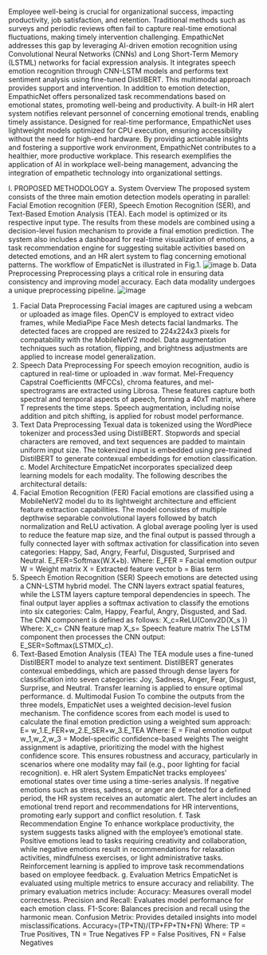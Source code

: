 Employee well-being is crucial for organizational success, impacting productivity, job satisfaction, and retention. Traditional methods such as surveys and periodic reviews often fail to capture real-time emotional fluctuations, making timely intervention challenging.
EmpathicNet addresses this gap by leveraging AI-driven emotion recognition using Convolutional Neural Networks (CNNs) and Long Short-Term Memory (LSTML) networks for facial expression analysis. It integrates speech emotion recognition  through CNN-LSTM models and performs text sentiment analysis using fine-tuned DistilBERT. This multimodal approach provides support and intervention.
In addition to emotion detection, EmpathicNet offers personalized task recommendations based on emotional states, promoting well-being and productivity. A built-in HR alert system notifies relevant personnel of concerning emotional trends, enabling timely assistance.
Designed for real-time performance, EmpathicNet uses lightweight models optimized for CPU execution, ensuring accessibility without the need for high-end hardware. By providing actionable insights and fostering a supportive work environment, EmpathicNet contributes to a healthier, more productive workplace. This research exemplifies the application of AI in workplace well-being management, advancing the integration of empathetic technology into organizational settings.

I.	PROPOSED METHODOLOGY
a.	System Overview
The proposed system consists of the three main emotion detection models operating in parallel: Facial Emotion recognition (FER), Speech Emotion Recognition (SER), and Text-Based Emotion Analysis (TEA). Each model is optimized or its respective input type. The results from these models are combined using a decision-level fusion mechanism to provide a final emotion prediction. The system also includes a dashboard for real-time visualization of emotions, a task recommendation engine for suggesting suitable activities based on detected emotions, and an HR alert system to flag concerning emotional patterns.
The workflow of EmpaticNet is illustrated in Fig.1.
![image](https://github.com/user-attachments/assets/30c9a9c5-c0c1-4ba1-8258-6ebaa49500c9)
b.	Data Preprocessing
Preprocessing plays a critical role in ensuring data consistency and improving model accuracy. Each data modality undergoes a unique preprocessing pipeline.
![image](https://github.com/user-attachments/assets/125f8545-8dfc-41d9-b137-84850357dce3)
1.	Facial Data Preprocessing
Facial images are captured using a webcam or uploaded as image files. OpenCV is employed to extract video frames, while MediaPipe Face Mesh detects facial landmarks. The detected faces are cropped are resized to 224x224x3 pixels for compatability with the MobileNetV2 model. Data augmentation techniques such as rotation, flipping, and brightness adjustments are applied to increase model generalization.
2.	Speech Data Preprocessing
For speech emoyion recognition, audio is captured in real-time or uploaded in .wav format. Mel-Frequency Capstral Coefficientts (MFCCs), chroma features, and mel-spectrograms are extracted using Librosa. These features capture both spectral and temporal aspects of apeech, forming a 40xT matrix, where T represents the time steps. Speech augmentation, including noise addition and pitch shifting, is applied for robust model performance.
3.	Text Data Preprocessing
Texual data is tokenized using the WordPiece tokenizer and process3ed using DistilBERT. Stopwords and special characters are removed, and text sequences are padded to maintain uniform input size. The tokenized input is embedded using pre-trained DistilBERT to generate contexual embeddings for emotion classification.
c.	Model Architecture
EmpaticNet incorporates specialized deep learning models for each modality. The following describes the architectural details:
1.	Facial Emotion Recognition (FER)
Facial emotions are classified using a MobileNetV2 model du to its lightweight architecture and efficient feature extraction capabilities. The model consistes of multiple depthwise separable convolutional layers followed by batch normalization and ReLU activation. A global average pooling lyer is used to reduce the feature map size, and the final output is passed through a fully connected layer with softmax activation for classification into seven categories: Happy, Sad, Angry, Fearful, Disgusted, Surprised  and Neutral.
E_FER=Softmax(W.X+b).
Where:
E_FER = Facial emotion outpur
W = Weight matrix
X = Extracted feature vector
b = Bias term
2.	Speech Emotion Recognition (SER)
Speech emotions are detected using a CNN-LSTM hybrid model. The CNN layers extract spatial features, while the LSTM layers capture temporal dependencies in speech. The final output layer applies a softmax activation to classify the emotions into six categories: Calm, Happy, Fearful, Angry, Disgusted, and Sad.
The CNN component is defined as follows:
X_c=ReLU(Conv2D(X_s ))
Where:
X_c= CNN feature map
X_s= Speech feature matrix
The LSTM component then processes the CNN output:
E_SER=Softmax(LSTM(X_c).
3.	Text-Based Emotion Analysis (TEA)
The TEA module uses a fine-tuned DistilBERT model to analyze text sentiment. DistilBERT generates contexual embeddings, which are passed through dense layers for classification into seven categories: Joy, Sadness, Anger, Fear, Disgust, Surprise, and Neutral. Transfer learning is applied to ensure optimal 
performance.
d.	Multimodal Fusion
To combine the outputs from the three models, EmpaticNet uses a weighted decision-level fusion mechanism. The confidence scores from each model is used to calculate the final emotion prediction using a weighted sum approach:
E= w_1.E_FER+w_2.E_SER+w_3.E_TEA
Where:
E = Final emotion output
w_1,w_2,w_3 = Model-specific confidence-based weights
The weight assignment is adaptive, prioritizing the model with the highest confidence score. This ensures robustness and accuracy, particularly in scenarios where one modality may fail (e.g., poor lighting for facial recognition).
e.	HR alert System
EmpaticNet tracks employees’ emotional states over time using a time-series analysis. If negative emotions such as stress, sadness, or anger are detected for a defined period, the HR system receives an automatic alert. The alert includes an emotional trend report and recommendations for HR interventions, promoting early support and conflict resolution.
f.	Task Recommendation Engine
To enhance workplace productivity, the system suggests tasks aligned with the employee’s emotional state. Positive emotions lead to tasks requiring creativity and collaboration, while negative emotions result in recommendations for relaxation activities, mindfulness exercises, or light administrative tasks. Reinforcement learning is applied to improve task recommendations based on employee feedback.
g.	Evaluation Metrics
EmpaticNet is evaluated using multiple metrics to ensure accuracy and reliability. The primary evaluation metrics include:
Accuracy: Measures overall model correctness.
Precision and Recall: Evaluates model performance for each emotion class.
F1-Score: Balances precision and recall using the harmonic mean.
Confusion Metrix: Provides detailed insights into model misclassifications.
Accuracy=(TP+TN)/(TP+FP+TN+FN)
Where:
TP = True Positives, TN = True Negatives
FP = False Positives, FN = False Negatives
